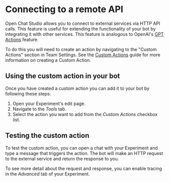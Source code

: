 # Connecting to a remote API

Open Chat Studio allows you to connect to external services via HTTP API calls. This feature is useful for extending the functionality of your bot by integrating it with other services. This feature is analogous to OpenAI's [GPT Actions](https://platform.openai.com/docs/actions/introduction) feature.

To do this you will need to create an action by navigating to the "Custom Actions" section in Team Settings. See the [Custom Actions](../concepts/custom_actions.md) guide for more information on creating a Custom Action.

## Using the custom action in your bot

Once you have created a custom action you can add it to your bot by following these steps:

1. Open your Experiment's edit page.
2. Navigate to the *Tools* tab.
3. Select the action you want to add from the *Custom Actions* checkbox list.

## Testing the custom action

To test the custom action, you can open a chat with your Experiment and type a message that triggers the action. The bot will make an HTTP request to the external service and return the response to you.

To see more detail about the request and response, you can enable tracing in the *Advanced* tab of your Experiment.

<!---
TODO: add a link to the tracing docs
-->
